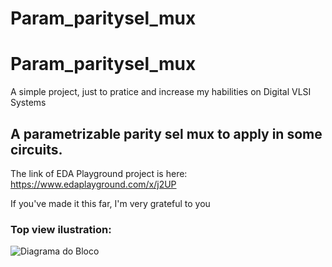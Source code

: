 # Param_paritysel_mux

# Param_paritysel_mux
A simple project, just to pratice and increase my habilities on Digital VLSI Systems

## A parametrizable parity sel mux to apply in some circuits.

The link of EDA Playground project is here:
https://www.edaplayground.com/x/j2UP

If you've made it this far, I'm very grateful to you 

### Top view ilustration:

![Diagrama do Bloco](topview.puml)

